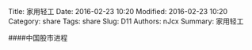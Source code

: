Title: 家用轻工
Date: 2016-02-23 10:20
Modified: 2016-02-23 10:20
Category: share
Tags: share
Slug: D11
Authors: nJcx
Summary: 家用轻工


####中国股市进程

